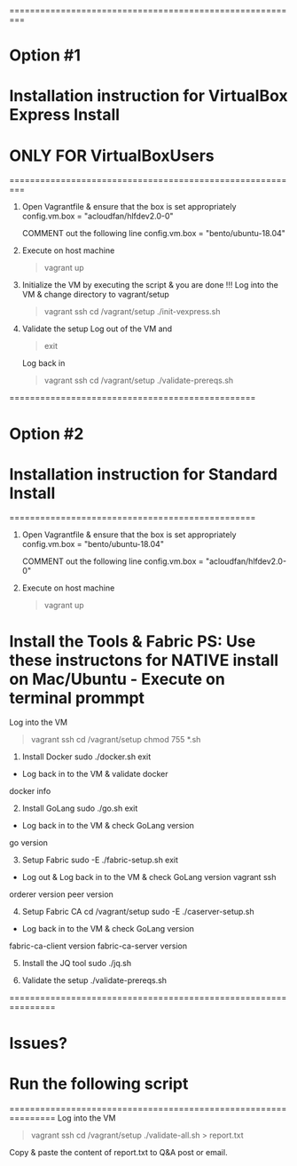 =========================================================

# Option #1

# Installation instruction for VirtualBox Express Install

# ONLY FOR VirtualBoxUsers

=========================================================

1. Open Vagrantfile & ensure that the box is set appropriately
   config.vm.box = "acloudfan/hlfdev2.0-0"

   COMMENT out the following line
   config.vm.box = "bento/ubuntu-18.04"

2. Execute on host machine

   > vagrant up

3. Initialize the VM by executing the script & you are done !!!
   Log into the VM & change directory to vagrant/setup

   > vagrant ssh
   > cd /vagrant/setup
   > ./init-vexpress.sh

4. Validate the setup
   Log out of the VM and

   > exit

   Log back in

   > vagrant ssh
   > cd /vagrant/setup
   > ./validate-prereqs.sh

================================================

# Option #2

# Installation instruction for Standard Install

================================================

1. Open Vagrantfile & ensure that the box is set appropriately
   config.vm.box = "bento/ubuntu-18.04"

   COMMENT out the following line
   config.vm.box = "acloudfan/hlfdev2.0-0"

2. Execute on host machine
   > vagrant up

Install the Tools & Fabric
PS: Use these instructons for NATIVE install on Mac/Ubuntu - Execute on terminal prommpt
==========================================================
Log into the VM

> vagrant ssh
> cd /vagrant/setup
> chmod 755 \*.sh

1. Install Docker
   sudo ./docker.sh
   exit

- Log back in to the VM & validate docker

docker info

2. Install GoLang
   sudo ./go.sh
   exit

- Log back in to the VM & check GoLang version

go version

3. Setup Fabric
   sudo -E ./fabric-setup.sh
   exit

- Log out & Log back in to the VM & check GoLang version
  vagrant ssh

orderer version
peer version

4. Setup Fabric CA
   cd /vagrant/setup
   sudo -E ./caserver-setup.sh

- Log back in to the VM & check GoLang version

fabric-ca-client version
fabric-ca-server version

5. Install the JQ tool
   sudo ./jq.sh

6. Validate the setup
   ./validate-prereqs.sh

===============================================================

# Issues?

# Run the following script

===============================================================
Log into the VM

> vagrant ssh
> cd /vagrant/setup
> ./validate-all.sh > report.txt

Copy & paste the content of report.txt to Q&A post or email.
